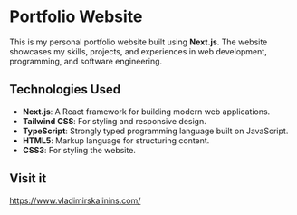 # Portfolio Website

This is my personal portfolio website built using **Next.js**. The website showcases my skills, projects, and experiences in web development, programming, and software engineering.

## Technologies Used

- **Next.js**: A React framework for building modern web applications.
- **Tailwind CSS**: For styling and responsive design.
- **TypeScript**: Strongly typed programming language built on JavaScript.
- **HTML5**: Markup language for structuring content.
- **CSS3**: For styling the website.

## Visit it

https://www.vladimirskalinins.com/

